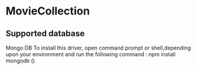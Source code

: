 # MovieCollection
Supported database
-------------------
Mongo DB
      To install this driver, open command prompt or shell,depending upon your environment and run the following command :
          npm install mongodb ()

